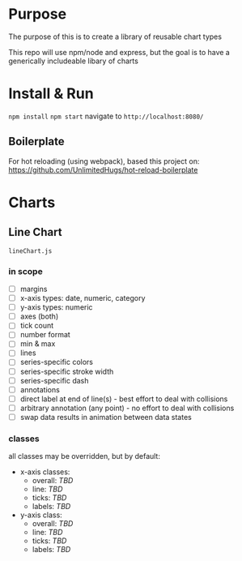 # Purpose
The purpose of this is to create a library of reusable chart types

This repo will use npm/node and express, but the goal is to have a generically includeable libary of charts


# Install & Run
`npm install`
`npm start`
navigate to `http://localhost:8080/`


## Boilerplate
For hot reloading (using webpack), based this project on: https://github.com/UnlimitedHugs/hot-reload-boilerplate


# Charts

## Line Chart
`lineChart.js`

### in scope
- [ ] margins
- [ ] x-axis types: date, numeric, category
- [ ] y-axis types: numeric
- [ ] axes (both)
 - [ ] tick count
 - [ ] number format
 - [ ] min & max
- [ ] lines
 - [ ] series-specific colors
 - [ ] series-specific stroke width
 - [ ] series-specific dash
- [ ] annotations
 - [ ] direct label at end of line(s) - best effort to deal with collisions
 - [ ] arbitrary annotation (any point) - no effort to deal with collisions
- [ ] swap data results in animation between data states

### classes
all classes may be overridden, but by default:
 - x-axis classes:
   - overall: *TBD*
   - line: *TBD*
   - ticks: *TBD*
   - labels: *TBD*
 - y-axis class:
   - overall: *TBD*
   - line: *TBD*
   - ticks: *TBD*
   - labels: *TBD*
